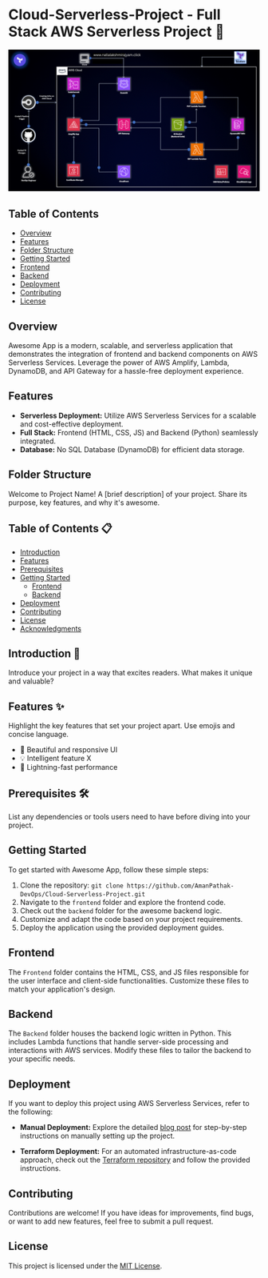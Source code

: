 # Cloud-Serverless-Project - Full Stack AWS Serverless Project 🚀

![AWS Infrastructure Diagram](Images/serverless.png)

## Table of Contents

- [Overview](#overview)
- [Features](#features)
- [Folder Structure](#folder-structure)
- [Getting Started](#getting-started)
- [Frontend](#frontend)
- [Backend](#backend)
- [Deployment](#deployment)
- [Contributing](#contributing)
- [License](#license)

## Overview

Awesome App is a modern, scalable, and serverless application that demonstrates the integration of frontend and backend components on AWS Serverless Services. Leverage the power of AWS Amplify, Lambda, DynamoDB, and API Gateway for a hassle-free deployment experience.

## Features

- **Serverless Deployment:** Utilize AWS Serverless Services for a scalable and cost-effective deployment.
- **Full Stack:** Frontend (HTML, CSS, JS) and Backend (Python) seamlessly integrated.
- **Database:** No SQL Database (DynamoDB) for efficient data storage.

## Folder Structure


Welcome to Project Name! A [brief description] of your project. Share its purpose, key features, and why it's awesome.

## Table of Contents 📋

- [Introduction](#introduction)
- [Features](#features)
- [Prerequisites](#prerequisites)
- [Getting Started](#getting-started)
  - [Frontend](#frontend)
  - [Backend](#backend)
- [Deployment](#deployment)
- [Contributing](#contributing)
- [License](#license)
- [Acknowledgments](#acknowledgments)

## Introduction 🌟

Introduce your project in a way that excites readers. What makes it unique and valuable?

## Features ✨

Highlight the key features that set your project apart. Use emojis and concise language.

- 🎨 Beautiful and responsive UI
- 💡 Intelligent feature X
- 🚀 Lightning-fast performance

## Prerequisites 🛠️

List any dependencies or tools users need to have before diving into your project.


## Getting Started

To get started with Awesome App, follow these simple steps:

1. Clone the repository: `git clone https://github.com/AmanPathak-DevOps/Cloud-Serverless-Project.git`
2. Navigate to the `frontend` folder and explore the frontend code.
3. Check out the `backend` folder for the awesome backend logic.
4. Customize and adapt the code based on your project requirements.
5. Deploy the application using the provided deployment guides.

## Frontend

The `Frontend` folder contains the HTML, CSS, and JS files responsible for the user interface and client-side functionalities. Customize these files to match your application's design.

## Backend

The `Backend` folder houses the backend logic written in Python. This includes Lambda functions that handle server-side processing and interactions with AWS services. Modify these files to tailor the backend to your specific needs.

## Deployment

If you want to deploy this project using AWS Serverless Services, refer to the following:

- **Manual Deployment:** Explore the detailed [blog post](#) for step-by-step instructions on manually setting up the project.

- **Terraform Deployment:** For an automated infrastructure-as-code approach, check out the [Terraform repository](https://github.com/AmanPathak-DevOps/Terraform-for-AWS/blob/master/Non-Modularized/AWS-Serverless-Project/) and follow the provided instructions.

## Contributing

Contributions are welcome! If you have ideas for improvements, find bugs, or want to add new features, feel free to submit a pull request.

## License

This project is licensed under the [MIT License](LICENSE).